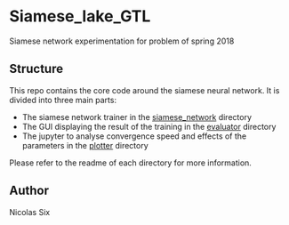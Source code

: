 # Siamese_lake_GTL

Siamese network experimentation for problem of spring 2018

## Structure

This repo contains the core code around the siamese neural network. It is divided into three main parts:

 - The siamese network trainer in the [siamese_network](./siamese_network) directory
 - The GUI displaying the result of the training in the [evaluator](./evaluator) directory
 - The jupyter to analyse convergence speed and effects of the parameters in the [plotter](./plotter) directory

Please refer to the readme of each directory for more information.


## Author

Nicolas Six
